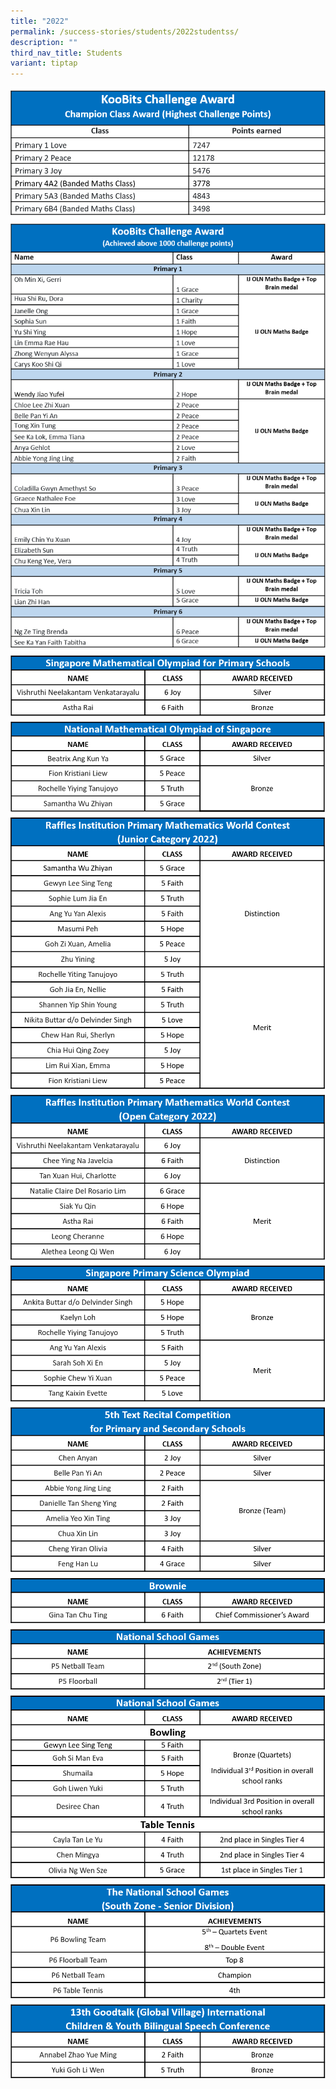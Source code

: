 ```yaml
---
title: "2022"
permalink: /success-stories/students/2022studentss/
description: ""
third_nav_title: Students
variant: tiptap
---
```

<img src="/images/sss17.png"><br>
<img src="/images/sss18.png"><br>
<img src="/images/sss19.png"><br>
<img src="/images/sss20.png"><br>
<img src="/images/sss21.png"><br>
<img src="/images/sss22.png"><br>
<img src="/images/sss23.png"><br>
<img src="/images/sss24.png"><br>
<img src="/images/sss25.png"><br>
<img src="/images/sss26.png"><br>
<img src="/images/sss27.png"><br>
<img src="/images/sss28.png"><br>
<img src="/images/sss29.png">